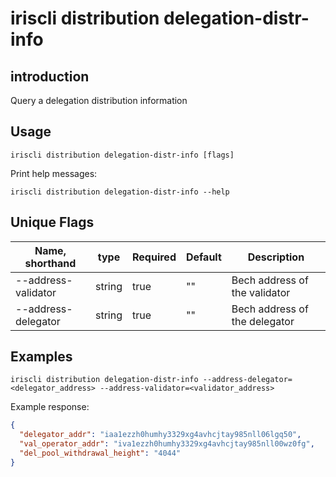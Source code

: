 # iriscli distribution delegation-distr-info

## introduction

Query a delegation distribution information

## Usage

```
iriscli distribution delegation-distr-info [flags]
```

Print help messages:
```
iriscli distribution delegation-distr-info --help
```

## Unique Flags

| Name, shorthand     | type   | Required | Default  | Description                                                         |
| --------------------| -----  | -------- | -------- | ------------------------------------------------------------------- |
| --address-validator | string | true     | ""       | Bech address of the validator |
| --address-delegator | string | true     | ""       | Bech address of the delegator |

## Examples

```
iriscli distribution delegation-distr-info --address-delegator=<delegator_address> --address-validator=<validator_address>
```

Example response:
```json
{
  "delegator_addr": "iaa1ezzh0humhy3329xg4avhcjtay985nll06lgq50",
  "val_operator_addr": "iva1ezzh0humhy3329xg4avhcjtay985nll00wz0fg",
  "del_pool_withdrawal_height": "4044"
}
```